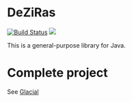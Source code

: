 # DeZiRas

[![Build Status](https://travis-ci.org/Glacial-tech/Glacial-Java.svg?branch=master)](https://travis-ci.org/Glacial-tech/Glacial-Java)
[![](https://jitpack.io/v/deziras/deziras.svg)](https://jitpack.io/#deziras/deziras)

This is a general-purpose library for Java.

# Complete project

See [Glacial](http://glacial.tech/)

